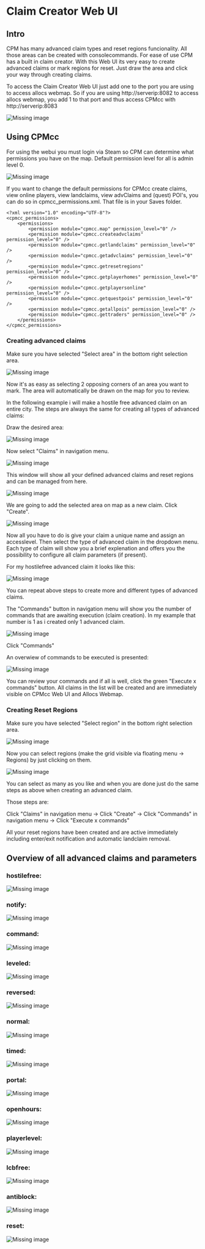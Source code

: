 # Claim Creator Web UI

## Intro

CPM has many advanced claim types and reset regions funcionality. All those areas can be created with consolecommands. For ease of use CPM has a built in claim creator.
With this Web UI its very easy to create advanced claims or mark regions for reset. Just draw the area and click your way through creating claims.

To access the Claim Creator Web UI just add one to the port you are using to access allocs webmap.
So if you are using http://serverip:8082 to access allocs webmap, you add 1 to that port and thus access CPMcc with http://serverip:8083

![Missing image](/assets/images/CPM/claimCreator/complete1.png)

## Using CPMcc

For using the webui you must login via Steam so CPM can determine what permissions you have on the map. Default permission level for all is admin level 0.

![Missing image](/assets/images/CPM/claimCreator/login1.png)

If you want to change the default permissions for CPMcc create claims, view online players, view landclaims, view advClaims and (quest) POI's, you can do so in cpmcc_permissions.xml. That file is in your Saves folder.

````
<?xml version="1.0" encoding="UTF-8"?>
<cpmcc_permissions>
	<permissions>
		<permission module="cpmcc.map" permission_level="0" />
		<permission module="cpmcc.createadvclaims" permission_level="0" />
		<permission module="cpmcc.getlandclaims" permission_level="0" />
		<permission module="cpmcc.getadvclaims" permission_level="0" />
		<permission module="cpmcc.getresetregions" permission_level="0" />
		<permission module="cpmcc.getplayerhomes" permission_level="0" />
		<permission module="cpmcc.getplayersonline" permission_level="0" />
		<permission module="cpmcc.getquestpois" permission_level="0" />
		<permission module="cpmcc.getallpois" permission_level="0" />
		<permission module="cpmcc.gettraders" permission_level="0" />	
	</permissions>
</cpmcc_permissions>
````

### Creating advanced claims

Make sure you have selected "Select area" in the bottom right selection area.

![Missing image](/assets/images/CPM/claimCreator/navarea.png)

Now it's as easy as selecting 2 opposing corners of an area you want to mark. The area will automatically be drawn on the map for you to review.

In the following example i will make a hostile free advanced claim on an entire city. The steps are always the same for creating all types of advanced claims:

Draw the desired area:

![Missing image](/assets/images/CPM/claimCreator/selection.png)

Now select "Claims" in navigation menu.

![Missing image](/assets/images/CPM/claimCreator/claims.png)

This window will show all your defined advanced claims and reset regions and can be managed from here.

![Missing image](/assets/images/CPM/claimCreator/claims_overview.png)

We are going to add the selected area on map as a new claim. Click "Create".

![Missing image](/assets/images/CPM/claimCreator/createclaim.png)

Now all you have to do is give your claim a unique name and assign an accesslevel. Then select the type of advanced claim in the dropdown menu. Each type of claim will show you a brief explenation and offers you the possibility to configure all claim parameters (if present).

For my hostilefree advanced claim it looks like this:

![Missing image](/assets/images/CPM/claimCreator/hostilefree.png)

You can repeat above steps to create more and different types of advanced claims.

The "Commands" button in navigation menu will show you the number of commands that are awaiting execution (claim creation). In my example that number is 1 as i created only 1 advanced claim.

![Missing image](/assets/images/CPM/claimCreator/commands.png)

Click "Commands"

An overwiew of commands to be executed is presented:

![Missing image](/assets/images/CPM/claimCreator/commandsoverview.png)

You can review your commands and if all is well, click the green "Execute x commands" button. All claims in the list will be created and are immediately visible on CPMcc Web UI and Allocs Webmap.

### Creating Reset Regions

Make sure you have selected "Select region" in the bottom right selection area.

![Missing image](/assets/images/CPM/claimCreator/navregion.png)

Now you can select regions (make the grid visible via floating menu -> Regions) by just clicking on them.

![Missing image](/assets/images/CPM/claimCreator/regions.png)

You can select as many as you like and when you are done just do the same steps as above when creating an advanced claim.

Those steps are:

Click "Claims" in navigation menu -> Click "Create" -> Click "Commands" in navigation menu -> Click "Execute x commands"

All your reset regions have been created and are active immediately including enter/exit notification and automatic landclaim removal.

## Overview of all advanced claims and parameters

### hostilefree:

![Missing image](/assets/images/CPM/claimCreator/hf.png)

### notify:

![Missing image](/assets/images/CPM/claimCreator/notify.png)

### command:

![Missing image](/assets/images/CPM/claimCreator/command.png)

### leveled:

![Missing image](/assets/images/CPM/claimCreator/leveled.png)

### reversed:

![Missing image](/assets/images/CPM/claimCreator/reversed.png)

### normal:

![Missing image](/assets/images/CPM/claimCreator/normal.png)

### timed:

![Missing image](/assets/images/CPM/claimCreator/timed.png)

### portal:

![Missing image](/assets/images/CPM/claimCreator/portal.png)

### openhours:

![Missing image](/assets/images/CPM/claimCreator/openhours.png)

### playerlevel:

![Missing image](/assets/images/CPM/claimCreator/playerlevel.png)

### lcbfree:

![Missing image](/assets/images/CPM/claimCreator/lcbfree.png)

### antiblock:

![Missing image](/assets/images/CPM/claimCreator/antiblocks.png)

### reset:

![Missing image](/assets/images/CPM/claimCreator/reset.png)